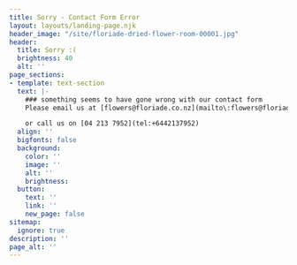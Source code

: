 ```yaml
---
title: Sorry - Contact Form Error
layout: layouts/landing-page.njk
header_image: "/site/floriade-dried-flower-room-00001.jpg"
header:
  title: Sorry :(
  brightness: 40
  alt: ''
page_sections:
- template: text-section
  text: |-
    ### something seems to have gone wrong with our contact form
    Please email us at [flowers@floriade.co.nz](mailto\:flowers@floriade.co.nz\?subject\=Flowers%20Enquiry)

    or call us on [04 213 7952](tel:+6442137952)
  align: ''
  bigfonts: false
  background:
    color: ''
    image: ''
    alt: ''
    brightness: 
  button:
    text: ''
    link: ''
    new_page: false
sitemap:
  ignore: true
description: ''
page_alt: ''
---
```

